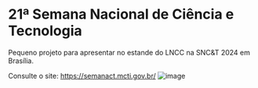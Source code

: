 # 21ª Semana Nacional de Ciência e Tecnologia
 Pequeno projeto para apresentar no estande do LNCC na SNC&T 2024 em Brasília.
 
 Consulte o site: https://semanact.mcti.gov.br/
![image](https://github.com/user-attachments/assets/0cb576c2-10b1-4202-aa71-c2176b886338)
